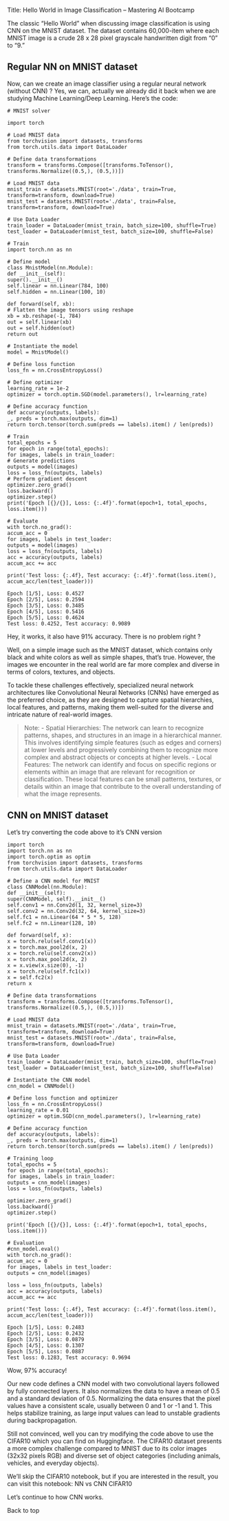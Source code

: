 Title: Hello World in Image Classification – Mastering AI Bootcamp 

The classic “Hello World” when discussing image classification is using CNN on the MNIST dataset. The dataset contains 60,000-item where each MNIST image is a crude 28 x 28 pixel grayscale handwritten digit from “0” to “9.”

Regular NN on MNIST dataset
---------------------------

Now, can we create an image classifier using a regular neural network (without CNN) ? Yes, we can, actually we already did it back when we are studying Machine Learning/Deep Learning. Here’s the code:

```
# MNIST solver

import torch

# Load MNIST data
from torchvision import datasets, transforms
from torch.utils.data import DataLoader

# Define data transformations
transform = transforms.Compose([transforms.ToTensor(), transforms.Normalize((0.5,), (0.5,))])

# Load MNIST data
mnist_train = datasets.MNIST(root='./data', train=True, transform=transform, download=True)
mnist_test = datasets.MNIST(root='./data', train=False, transform=transform, download=True)

# Use Data Loader
train_loader = DataLoader(mnist_train, batch_size=100, shuffle=True)
test_loader = DataLoader(mnist_test, batch_size=100, shuffle=False)

# Train
import torch.nn as nn

# Define model
class MnistModel(nn.Module):
def __init__(self):
super().__init__()
self.linear = nn.Linear(784, 100)
self.hidden = nn.Linear(100, 10)

def forward(self, xb):
# Flatten the image tensors using reshape
xb = xb.reshape(-1, 784)
out = self.linear(xb)
out = self.hidden(out)
return out

# Instantiate the model
model = MnistModel()

# Define loss function
loss_fn = nn.CrossEntropyLoss()

# Define optimizer
learning_rate = 1e-2
optimizer = torch.optim.SGD(model.parameters(), lr=learning_rate)

# Define accuracy function
def accuracy(outputs, labels):
_, preds = torch.max(outputs, dim=1)
return torch.tensor(torch.sum(preds == labels).item() / len(preds))

# Train
total_epochs = 5
for epoch in range(total_epochs):
for images, labels in train_loader:
# Generate predictions
outputs = model(images)
loss = loss_fn(outputs, labels)
# Perform gradient descent
optimizer.zero_grad()
loss.backward()
optimizer.step()
print('Epoch [{}/{}], Loss: {:.4f}'.format(epoch+1, total_epochs, loss.item()))

# Evaluate
with torch.no_grad():
accum_acc = 0
for images, labels in test_loader:
outputs = model(images)
loss = loss_fn(outputs, labels)
acc = accuracy(outputs, labels)
accum_acc += acc

print('Test loss: {:.4f}, Test accuracy: {:.4f}'.format(loss.item(), accum_acc/len(test_loader)))
```

```
Epoch [1/5], Loss: 0.4527
Epoch [2/5], Loss: 0.2594
Epoch [3/5], Loss: 0.3485
Epoch [4/5], Loss: 0.5416
Epoch [5/5], Loss: 0.4624
Test loss: 0.4252, Test accuracy: 0.9089
```

Hey, it works, it also have 91% accuracy. There is no problem right ?

Well, on a simple image such as the MNIST dataset, which contains only black and white colors as well as simple shapes, that’s true. However, the images we encounter in the real world are far more complex and diverse in terms of colors, textures, and objects.

To tackle these challenges effectively, specialized neural network architectures like Convolutional Neural Networks (CNNs) have emerged as the preferred choice, as they are designed to capture spatial hierarchies, local features, and patterns, making them well-suited for the diverse and intricate nature of real-world images.

> Note: - Spatial Hierarchies: The network can learn to recognize patterns, shapes, and structures in an image in a hierarchical manner. This involves identifying simple features (such as edges and corners) at lower levels and progressively combining them to recognize more complex and abstract objects or concepts at higher levels. - Local Features: The network can identify and focus on specific regions or elements within an image that are relevant for recognition or classification. These local features can be small patterns, textures, or details within an image that contribute to the overall understanding of what the image represents.

CNN on MNIST dataset
--------------------

Let’s try converting the code above to it’s CNN version

```
import torch
import torch.nn as nn
import torch.optim as optim
from torchvision import datasets, transforms
from torch.utils.data import DataLoader

# Define a CNN model for MNIST
class CNNModel(nn.Module):
def __init__(self):
super(CNNModel, self).__init__()
self.conv1 = nn.Conv2d(1, 32, kernel_size=3)
self.conv2 = nn.Conv2d(32, 64, kernel_size=3)
self.fc1 = nn.Linear(64 * 5 * 5, 128)
self.fc2 = nn.Linear(128, 10)

def forward(self, x):
x = torch.relu(self.conv1(x))
x = torch.max_pool2d(x, 2)
x = torch.relu(self.conv2(x))
x = torch.max_pool2d(x, 2)
x = x.view(x.size(0), -1)
x = torch.relu(self.fc1(x))
x = self.fc2(x)
return x

# Define data transformations
transform = transforms.Compose([transforms.ToTensor(), transforms.Normalize((0.5,), (0.5,))])

# Load MNIST data
mnist_train = datasets.MNIST(root='./data', train=True, transform=transform, download=True)
mnist_test = datasets.MNIST(root='./data', train=False, transform=transform, download=True)

# Use Data Loader
train_loader = DataLoader(mnist_train, batch_size=100, shuffle=True)
test_loader = DataLoader(mnist_test, batch_size=100, shuffle=False)

# Instantiate the CNN model
cnn_model = CNNModel()

# Define loss function and optimizer
loss_fn = nn.CrossEntropyLoss()
learning_rate = 0.01
optimizer = optim.SGD(cnn_model.parameters(), lr=learning_rate)

# Define accuracy function
def accuracy(outputs, labels):
_, preds = torch.max(outputs, dim=1)
return torch.tensor(torch.sum(preds == labels).item() / len(preds))

# Training loop
total_epochs = 5
for epoch in range(total_epochs):
for images, labels in train_loader:
outputs = cnn_model(images)
loss = loss_fn(outputs, labels)

optimizer.zero_grad()
loss.backward()
optimizer.step()

print('Epoch [{}/{}], Loss: {:.4f}'.format(epoch+1, total_epochs, loss.item()))

# Evaluation
#cnn_model.eval()
with torch.no_grad():
accum_acc = 0
for images, labels in test_loader:
outputs = cnn_model(images)

loss = loss_fn(outputs, labels)
acc = accuracy(outputs, labels)
accum_acc += acc

print('Test loss: {:.4f}, Test accuracy: {:.4f}'.format(loss.item(), accum_acc/len(test_loader)))
```

```
Epoch [1/5], Loss: 0.2483
Epoch [2/5], Loss: 0.2432
Epoch [3/5], Loss: 0.0879
Epoch [4/5], Loss: 0.1307
Epoch [5/5], Loss: 0.0887
Test loss: 0.1283, Test accuracy: 0.9694
```

Wow, 97% accuracy!

Our new code defines a CNN model with two convolutional layers followed by fully connected layers. It also normalizes the data to have a mean of 0.5 and a standard deviation of 0.5. Normalizing the data ensures that the pixel values have a consistent scale, usually between 0 and 1 or -1 and 1. This helps stabilize training, as large input values can lead to unstable gradients during backpropagation.

Still not convinced, well you can try modifying the code above to use the CIFAR10 which you can find on Huggingface. The CIFAR10 dataset presents a more complex challenge compared to MNIST due to its color images (32x32 pixels RGB) and diverse set of object categories (including animals, vehicles, and everyday objects).

We’ll skip the CIFAR10 notebook, but if you are interested in the result, you can visit this notebook: NN vs CNN CIFAR10

Let’s continue to how CNN works.

Back to top